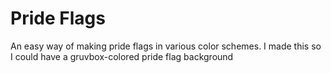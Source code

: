 # Pride Flags

An easy way of making pride flags in various color schemes. I made this so I
could have a gruvbox-colored pride flag background
